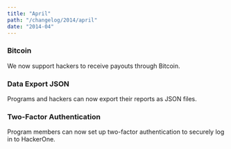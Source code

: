 ```yaml
---
title: "April"
path: "/changelog/2014/april"
date: "2014-04"
---
```


### Bitcoin
We now support hackers to receive payouts through Bitcoin.

### Data Export JSON
Programs and hackers can now export their reports as JSON files.

### Two-Factor Authentication
Program members can now set up two-factor authentication to securely log in to HackerOne.
